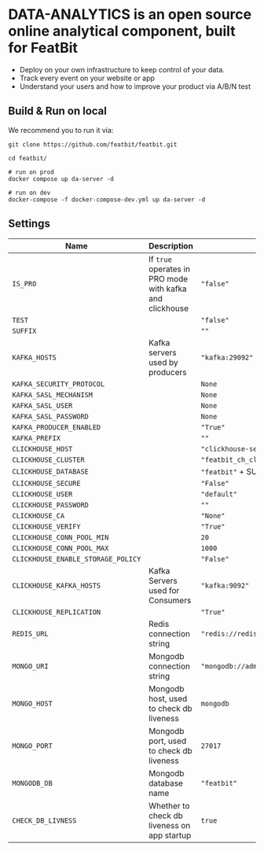 # DATA-ANALYTICS is an open source online analytical component, built for FeatBit

* Deploy on your own infrastructure to keep control of your data.
* Track every event on your website or app
* Understand your users and how to improve your product via A/B/N test

## Build & Run on local

We recommend you to run it via:

```
git clone https://github.com/featbit/featbit.git

cd featbit/

# run on prod
docker compose up da-server -d

# run on dev
docker-compose -f docker-compose-dev.yml up da-server -d      

```

## Settings

| Name                               | Description                                              | Value                                      |
|------------------------------------|----------------------------------------------------------|--------------------------------------------|
| `IS_PRO`                           | If `true` operates in PRO mode with kafka and clickhouse | `"false"`                                  |
| `TEST`                             |                                                          | `"false"`                                  |
| `SUFFIX`                           |                                                          | `""`                                       |
| `KAFKA_HOSTS`                      | Kafka servers used by producers                          | `"kafka:29092"`                            |
| `KAFKA_SECURITY_PROTOCOL`          |                                                          | `None`                                     | 
| `KAFKA_SASL_MECHANISM`             |                                                          | `None`                                     |
| `KAFKA_SASL_USER`                  |                                                          | `None`                                     |
| `KAFKA_SASL_PASSWORD`              |                                                          | `None`                                     |
| `KAFKA_PRODUCER_ENABLED`           |                                                          | `"True"`                                   |
| `KAFKA_PREFIX`                     |                                                          | `""`                                       |
| `CLICKHOUSE_HOST`                  |                                                          | `"clickhouse-server"`                      |
| `CLICKHOUSE_CLUSTER`               |                                                          | `"featbit_ch_cluster"`                     |
| `CLICKHOUSE_DATABASE`              |                                                          | `"featbit"` + SUFFIX                       |
| `CLICKHOUSE_SECURE`                |                                                          | `"False"`                                  |
| `CLICKHOUSE_USER`                  |                                                          | `"default"`                                |
| `CLICKHOUSE_PASSWORD`              |                                                          | `""`                                       |
| `CLICKHOUSE_CA`                    |                                                          | `"None"`                                   |
| `CLICKHOUSE_VERIFY`                |                                                          | `"True"`                                   |
| `CLICKHOUSE_CONN_POOL_MIN`         |                                                          | `20`                                       |
| `CLICKHOUSE_CONN_POOL_MAX`         |                                                          | `1000`                                     |
| `CLICKHOUSE_ENABLE_STORAGE_POLICY` |                                                          | `"False"`                                  |
| `CLICKHOUSE_KAFKA_HOSTS`           | Kafka Servers used for Consumers                         | `"kafka:9092"`                             |
| `CLICKHOUSE_REPLICATION`           |                                                          | `"True"`                                   |
| `REDIS_URL`                        | Redis connection string                                  | `"redis://redis:6379/0"`                   |
| `MONGO_URI`                        | Mongodb connection string                                | `"mongodb://admin:password@mongodb:27017"` |
| `MONGO_HOST`                       | Mongodb host, used to check db liveness                  | `mongodb`                                  |
| `MONGO_PORT`                       | Mongodb port, used to check db liveness                  | `27017`                                    |
| `MONGODB_DB`                       | Mongodb database name                                    | `"featbit"`                                |
| `CHECK_DB_LIVNESS`                 | Whether to check db liveness on app startup              | `true`                                     |
